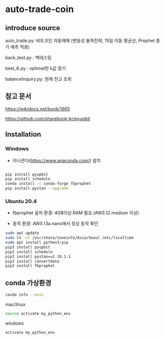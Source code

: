 # auto-trade-coin

## introduce source

auto_trade.py: 비트코인 자동매매 (변동성 돌파전략, 15일 이동 평균선, Prophet 종가 예측 적용)

back_test.py : 백테스팅

best_K.py : optimal한 k값 찾기

balanceInquiry.py: 현재 잔고 조회

## 참고 문서

https://wikidocs.net/book/1665

https://github.com/sharebook-kr/pyupbit

## Installation

### Windows

- 아나콘다(https://www.anaconda.com/) 설치

```sh

pip install pyupbit
pip install schedule
conda install -c conda-forge fbprophet
pip install pystan --upgrade
```

### Ubuntu 20.4

- fbprophet 설치 환경: 4GB이상 RAM 필요 (AWS t2.medium 이상)

- 동작 환경: AWS t3a.nano에서 정상 동작 확인

```sh
sudo apt update
sudo ln -sf /usr/share/zoneinfo/Asia/Seoul /etc/localtime
sudo apt install python3-pip
pip3 install pyupbit
pip3 install schedule
pip3 install pystan==2.19.1.1
pip3 install convertdate
pip3 install fbprophet
```

## conda 가상환경

```sh
conda info --envs
```

mac/linux

```sh
source activate my_python_env
```

windows

```sh
activate my_python_env
```
